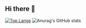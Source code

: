 ## Hi there 👋

<!--
**CHEN-LI-JIA/CHEN-LI-JIA** is a ✨ _special_ ✨ repository because its `README.md` (this file) appears on your GitHub profile.

Here are some ideas to get you started:

- 🔭 I’m currently working on ...
- 🌱 I’m currently learning ...
- 👯 I’m looking to collaborate on ...
- 🤔 I’m looking for help with ...
- 💬 Ask me about ...
- 📫 How to reach me: ...
- 😄 Pronouns: ...
- ⚡ Fun fact: ...
-->
[![Top Langs](https://github-readme-stats.vercel.app/api/top-langs/?username==CHEN-LI-JIA)](https://github.com/=CHEN-LI-JIA/github-readme-stats)
![Anurag's GitHub stats](https://github-readme-stats.vercel.app/api?username=CHEN-LI-JIA)
